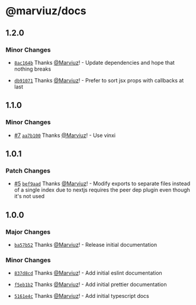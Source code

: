 # @marviuz/docs

## 1.2.0

### Minor Changes

- [`8ac164b`](https://github.com/Marviuz/style-guide/commit/8ac164bdffd7e0315dac8c17c006f54720f09761) Thanks [@Marviuz](https://github.com/Marviuz)! - Update dependencies and hope that nothing breaks

- [`db91071`](https://github.com/Marviuz/style-guide/commit/db910711135310093ae5502391820c94a92bda99) Thanks [@Marviuz](https://github.com/Marviuz)! - Prefer to sort jsx props with callbacks at last

## 1.1.0

### Minor Changes

- [#7](https://github.com/Marviuz/style-guide/pull/7) [`aa7b100`](https://github.com/Marviuz/style-guide/commit/aa7b10045d2a6b5532a41758c465a592767a6c30) Thanks [@Marviuz](https://github.com/Marviuz)! - Use vinxi

## 1.0.1

### Patch Changes

- [#5](https://github.com/Marviuz/style-guide/pull/5) [`bef9aad`](https://github.com/Marviuz/style-guide/commit/bef9aad985b629169745027803d2eb192be3573a) Thanks [@Marviuz](https://github.com/Marviuz)! - Modify exports to separate files instead of a single index due to nextjs requires the peer dep plugin even though it's not used

## 1.0.0

### Major Changes

- [`ba57b52`](https://github.com/Marviuz/style-guide/commit/ba57b528eaec133e7c1eee0d61a04a55ba3975a6) Thanks [@Marviuz](https://github.com/Marviuz)! - Release initial documentation

### Minor Changes

- [`837d8cd`](https://github.com/Marviuz/style-guide/commit/837d8cd125911c3d6941ad4b7a189ff38bc5e010) Thanks [@Marviuz](https://github.com/Marviuz)! - Add initial eslint documentation

- [`f5eb1b2`](https://github.com/Marviuz/style-guide/commit/f5eb1b2aa9c42bfa1c525abdd93f4e74567cff9e) Thanks [@Marviuz](https://github.com/Marviuz)! - Add initial prettier documentation

- [`5161e4c`](https://github.com/Marviuz/style-guide/commit/5161e4c1d885bac100745cce86ef01a53ef2777a) Thanks [@Marviuz](https://github.com/Marviuz)! - Add initial typescript docs
